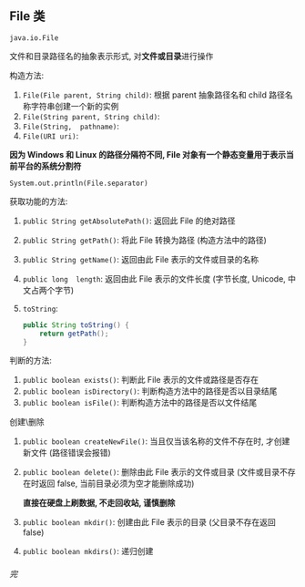 ## File 类

`java.io.File`

文件和目录路径名的抽象表示形式, 对**文件或目录**进行操作

构造方法:

1. `File(File parent, String child)`:  根据 parent 抽象路径名和 child 路径名称字符串创建一个新的实例
2. `File(String parent, String child)`:
3. `File(String,  pathname)`: 
4. `File(URI uri)`:

**因为 Windows 和 Linux 的路径分隔符不同, File 对象有一个静态变量用于表示当前平台的系统分割符**

`System.out.println(File.separator)`



获取功能的方法:

1. `public String getAbsolutePath()`: 返回此 File 的绝对路径

2. `public String getPath()`:  将此 File 转换为路径 (构造方法中的路径)

3. `public String getName()`:  返回由此 File 表示的文件或目录的名称

4. `public long  length`: 返回由此 File  表示的文件长度 (字节长度, Unicode, 中文占两个字节)

5. `toString`: 

   ```java
   public String toString() {
       return getPath();
   }
   ```



判断的方法: 

1. `public boolean exists()`: 判断此 File 表示的文件或路径是否存在
2. `public boolean isDirectory()`: 判断构造方法中的路径是否以目录结尾
3. `public boolean isFile()`: 判断构造方法中的路径是否以文件结尾



创建\删除

1. `public boolean createNewFile()`: 当且仅当该名称的文件不存在时, 才创建新文件 (路径错误会报错)

2. `public boolean delete()`: 删除由此 File 表示的文件或目录 (文件或目录不存在时返回 false, 当前目录必须为空才能删除成功)

   **直接在硬盘上刷数据, 不走回收站, 谨慎删除**

3. `public boolean mkdir()`: 创建由此 File 表示的目录 (父目录不存在返回 false)

4. `public boolean mkdirs()`: 递归创建





###### 完

